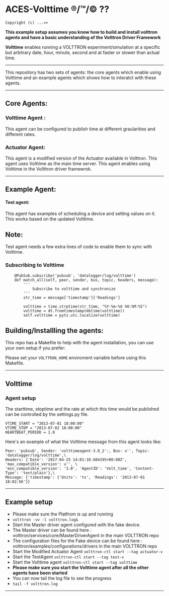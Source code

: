 ACES-Volttime ®/™/© ??
====


```
Copyright (c) ...<>
```


__This example setup assumes you know how to build and install volttron agents and have a basic understanding of the Volttron Driver Framework__

**Volttime** enables running a VOLTTRON experiment/simulation at a specific but arbitrary date, hour, minute, second and at faster or slower than actual time. 



____________________________________________________________________
This repository has two sets of agents: 
the core agents which enable using Volttime and an example agents which shows how to interatct with these agents. 
____________________________________________________________________


## Core Agents:

### Volttime Agent : 
This agent can be configured to publish time at different graularities and different rates. 


### Actuator Agent: 
This agent is a modified version of the Actuator available in Volttron. This agent uses Volttime as the main time server. 
This agent enables using Volttime in the Vollttron driver framewrok. 
____________________________________________________________________

## Example Agent:


#### Test agent: 
This agent has examples of scheduling a device and setting values on it. This works based on the updated Volttime. 


## Note:
Test agent needs a few extra lines of code to enable them to sync with Volttime. 


### Subscribing to Volttime
```
    @PubSub.subscribe('pubsub', 'datalogger/log/volttime')
    def match_all(self, peer, sender, bus, topic, headers, message):
        '''
            Subscribe to volttime and synchronize
        '''
        str_time = message['timestamp']['Readings']

        volttime = time.strptime(str_time, "%Y-%m-%d %H:%M:%S")
        volttime = dt.fromtimestamp(mktime(volttime))
        self.volttime = pytz.utc.localize(volttime)

```
## Building/Installling the agents: 
 
This repo has a Makefile to help with the agent installation, you can use your own setup if you prefer: 

Please set your `VOLTTRON_HOME` enviroment variable before using this Makefile.
____________________________________________________________________
## Volttime 


### Agent setup

The starttime, stoptime and the rate at which this time would be published 
can be controlled by the settings.py file. 

```
VTIME_START = "2013-07-01 18:00:00"
VTIME_STOP = "2013-07-02 18:00:00"
HEARTBEAT_PERIOD = 1.0

```
Here's an example of what the Volttime message from this agent looks like: 

```
Peer: 'pubsub', Sender: 'volttimeagent-3.0_2':, Bus: u'', Topic: 'datalogger/log/volttime',\
Headers: {'Date': '2017-04-25 14:01:10.684195+00:00Z', 'max_compatible_version': u'', \
'min_compatible_version': '3.0', 'AgentID': 'Volt_time', 'Content-Type': 'text/plain'},\
Message: {'timestamp': {'Units': 'ts', 'Readings': '2013-07-01 18:02:56'}}

```

____________________________________________________________________

## Example setup

* Please make sure the Platfrom is up and running
* `volttron -vv -l volttron.log&`
* Start the Master driver agent configured with the fake device. 
* The Master driver can be found here : volttron/services/core/MasterDriverAgent in the main VOLTTRON repo
* The configuration files for the Fake device can be found here : volttron/examples/configurations/drivers in the main VOLTTRON repo
* Start the Modified Actuator Agent `volttron-ctl start --tag actuator-v`
* Start the TestAgent  `volttron-ctl start --tag test-v`
* Start the Volttime agent  `volttron-ctl start --tag volttime`
* **Please make sure you start the Volttime agent after all the other agents have been started**
* You can now tail the log file to see the progress
* `tail -f volttron.log`


____________________________________________________________________


 
